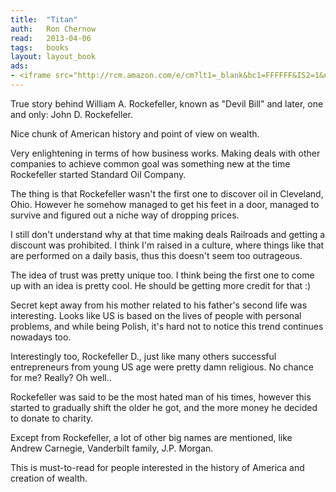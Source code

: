 ```yaml
---
title:	"Titan"
auth:	Ron Chernow
read:	2013-04-06
tags:	books
layout: layout_book
ads:
- <iframe src="http://rcm.amazon.com/e/cm?lt1=_blank&bc1=FFFFFF&IS2=1&npa=1&bg1=FFFFFF&fc1=000000&lc1=FF0000&t=wojcadamkoszh-20&o=1&p=8&l=as4&m=amazon&f=ifr&ref=ss_til&asins=1400077303" style="width:120px;height:240px;" scrolling="no" marginwidth="0" marginheight="0" frameborder="0"></iframe>
---
```





True story behind William A. Rockefeller, known as "Devil Bill" and later,
one and only: John D. Rockefeller.

Nice chunk of American history and point of view on wealth.

Very enlightening in terms of how business works. Making deals with other
companies to achieve common goal was something new at the time Rockefeller
started Standard Oil Company.

The thing is that Rockefeller wasn't the first one to discover oil in
Cleveland, Ohio. However he somehow managed to get his feet in a door,
managed to survive and figured out a niche way of dropping prices.

I still don't understand why at that time making deals Railroads and getting
a discount was prohibited. I think I'm raised in a culture, where things
like that are performed on a daily basis, thus this doesn't seem too
outrageous.

The idea of trust was pretty unique too. I think being the first one to come
up with an idea is pretty cool. He should be getting more credit for that :)

Secret kept away from his mother related to his father's second life was
interesting. Looks like US is based on the lives of people with personal
problems, and while being Polish, it's hard not to notice this trend
continues nowadays too.

Interestingly too, Rockefeller D., just like many others successful
entrepreneurs from young US age were pretty damn religious. No chance for
me? Really? Oh well..

Rockefeller was said to be the most hated man of his times, however this
started to gradually shift the older he got, and the more money he decided
to donate to charity.

Except from Rockefeller, a lot of other big names are mentioned, like Andrew
Carnegie, Vanderbilt family, J.P. Morgan.

This is must-to-read for people interested in the history of America and
creation of wealth.


